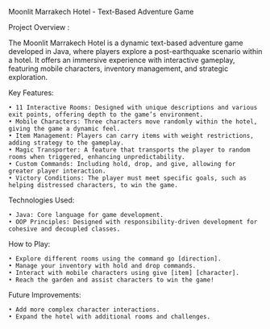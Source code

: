 Moonlit Marrakech Hotel - Text-Based Adventure Game

Project Overview :

The Moonlit Marrakech Hotel is a dynamic text-based adventure game developed in Java, where players explore a post-earthquake scenario within a hotel. It offers an immersive experience with interactive gameplay, featuring mobile characters, inventory management, and strategic exploration.

Key Features:

	• 11 Interactive Rooms: Designed with unique descriptions and various exit points, offering depth to the game’s environment.
	• Mobile Characters: Three characters move randomly within the hotel, giving the game a dynamic feel.
	• Item Management: Players can carry items with weight restrictions, adding strategy to the gameplay.
	• Magic Transporter: A feature that transports the player to random rooms when triggered, enhancing unpredictability.
	• Custom Commands: Including hold, drop, and give, allowing for greater player interaction.
	• Victory Conditions: The player must meet specific goals, such as helping distressed characters, to win the game.

Technologies Used:

	• Java: Core language for game development.
	• OOP Principles: Designed with responsibility-driven development for cohesive and decoupled classes.

How to Play:

	• Explore different rooms using the command go [direction].
	• Manage your inventory with hold and drop commands.
	• Interact with mobile characters using give [item] [character].
	• Reach the garden and assist characters to win the game!
 
 Future Improvements:

	• Add more complex character interactions.
	• Expand the hotel with additional rooms and challenges.
